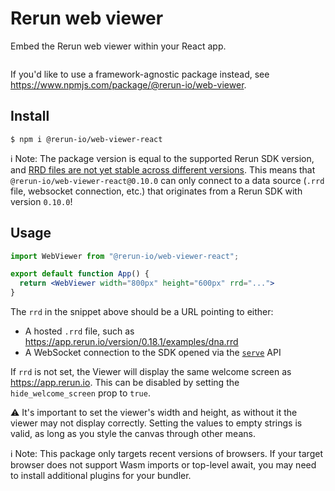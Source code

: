 # Rerun web viewer

Embed the Rerun web viewer within your React app.

<p align="center">
  <picture>
    <img src="https://static.rerun.io/opf_screenshot/bee51040cba93c0bae62ef6c57fa703704012a41/full.png" alt="">
    <source media="(max-width: 480px)" srcset="https://static.rerun.io/opf_screenshot/bee51040cba93c0bae62ef6c57fa703704012a41/480w.png">
    <source media="(max-width: 768px)" srcset="https://static.rerun.io/opf_screenshot/bee51040cba93c0bae62ef6c57fa703704012a41/768w.png">
    <source media="(max-width: 1024px)" srcset="https://static.rerun.io/opf_screenshot/bee51040cba93c0bae62ef6c57fa703704012a41/1024w.png">
    <source media="(max-width: 1200px)" srcset="https://static.rerun.io/opf_screenshot/bee51040cba93c0bae62ef6c57fa703704012a41/1200w.png">
  </picture>
</p>

If you'd like to use a framework-agnostic package instead, see <https://www.npmjs.com/package/@rerun-io/web-viewer>.

## Install

```
$ npm i @rerun-io/web-viewer-react
```

ℹ️ Note:
The package version is equal to the supported Rerun SDK version, and [RRD files are not yet stable across different versions](https://github.com/rerun-io/rerun/issues/6410).
This means that `@rerun-io/web-viewer-react@0.10.0` can only connect to a data source (`.rrd` file, websocket connection, etc.) that originates from a Rerun SDK with version `0.10.0`!

## Usage

```jsx
import WebViewer from "@rerun-io/web-viewer-react";

export default function App() {
  return <WebViewer width="800px" height="600px" rrd="...">
}
```

The `rrd` in the snippet above should be a URL pointing to either:
- A hosted `.rrd` file, such as <https://app.rerun.io/version/0.18.1/examples/dna.rrd>
- A WebSocket connection to the SDK opened via the [`serve`](https://www.rerun.io/docs/reference/sdk-operating-modes#serve) API

If `rrd` is not set, the Viewer will display the same welcome screen as <https://app.rerun.io>.
This can be disabled by setting the `hide_welcome_screen` prop to `true`.

⚠ It's important to set the viewer's width and height, as without it the viewer may not display correctly.
Setting the values to empty strings is valid, as long as you style the canvas through other means.

ℹ️ Note:
This package only targets recent versions of browsers.
If your target browser does not support Wasm imports or top-level await, you may need to install additional plugins for your bundler.

